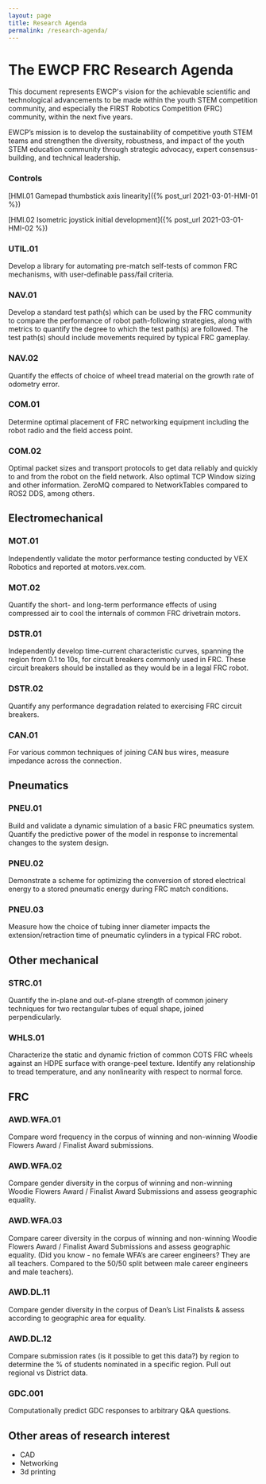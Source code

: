 ```yaml
---
layout: page
title: Research Agenda
permalink: /research-agenda/
---
```


# The EWCP FRC Research Agenda
This document represents EWCP's vision for the achievable scientific and technological advancements to be made within the youth STEM competition community, and especially the FIRST Robotics Competition (FRC) community, within the next five years.

EWCP’s mission is to develop the sustainability of competitive youth STEM teams and strengthen the diversity, robustness, and impact of the youth STEM education community through strategic advocacy, expert consensus-building, and technical leadership.

### Controls
[HMI.01 Gamepad thumbstick axis linearity]({% post_url 2021-03-01-HMI-01 %})

[HMI.02 Isometric joystick initial development]({% post_url 2021-03-01-HMI-02 %})

### UTIL.01
Develop a library for automating pre-match self-tests of common FRC mechanisms, with user-definable pass/fail criteria.

### NAV.01
Develop a standard test path(s) which can be used by the FRC community to compare the performance of robot path-following strategies, along with metrics to quantify the degree to which the test path(s) are followed. The test path(s) should include movements required by typical FRC gameplay.

### NAV.02
Quantify the effects of choice of wheel tread material on the growth rate of odometry error.

### COM.01
Determine optimal placement of FRC networking equipment including the robot radio and the field access point.

### COM.02
Optimal packet sizes and transport protocols to get data reliably and quickly to and from the robot on the field network. Also optimal TCP Window sizing and other information. ZeroMQ compared to NetworkTables compared to ROS2 DDS, among others.

## Electromechanical
### MOT.01
Independently validate the motor performance testing conducted by VEX Robotics and reported at motors.vex.com.

### MOT.02
Quantify the short- and long-term performance effects of using compressed air to cool the internals of common FRC drivetrain motors.

### DSTR.01
Independently develop time-current characteristic curves, spanning the region from 0.1 to 10s, for circuit breakers commonly used in FRC. These circuit breakers should be installed as they would be in a legal FRC robot.

### DSTR.02
Quantify any performance degradation related to exercising FRC circuit breakers.

### CAN.01
For various common techniques of joining CAN bus wires, measure impedance across the connection.

## Pneumatics
### PNEU.01
Build and validate a dynamic simulation of a basic FRC pneumatics system. Quantify the predictive power of the model in response to incremental changes to the system design.

### PNEU.02
Demonstrate a scheme for optimizing the conversion of stored electrical energy to a stored pneumatic energy during FRC match conditions.

### PNEU.03
Measure how the choice of tubing inner diameter impacts the extension/retraction time of pneumatic cylinders in a typical FRC robot.

## Other mechanical
### STRC.01
Quantify the in-plane and out-of-plane strength of common joinery techniques for two rectangular tubes of equal shape, joined perpendicularly.

### WHLS.01
Characterize the static and dynamic friction of common COTS FRC wheels against an HDPE surface with orange-peel texture. Identify any relationship to tread temperature, and any nonlinearity with respect to normal force.

## FRC
### AWD.WFA.01
Compare word frequency in the corpus of winning and non-winning Woodie Flowers Award / Finalist Award submissions.

### AWD.WFA.02
Compare gender diversity in the corpus of winning and non-winning Woodie Flowers Award / Finalist Award Submissions and assess geographic equality. 

### AWD.WFA.03
Compare career diversity in the corpus of winning and non-winning Woodie Flowers Award / Finalist Award Submissions and assess geographic equality. 
(Did you know - no female WFA’s are career engineers? They are all teachers. Compared to the 50/50 split between male career engineers and male teachers). 

### AWD.DL.11
Compare gender diversity in the corpus of Dean’s List Finalists & assess according to geographic area for equality. 

### AWD.DL.12
Compare submission rates (is it possible to get this data?) by region to determine the % of students nominated in a specific region. 
Pull out regional vs District data.

### GDC.001
Computationally predict GDC responses to arbitrary Q&A questions.

## Other areas of research interest
- CAD
- Networking
- 3d printing
